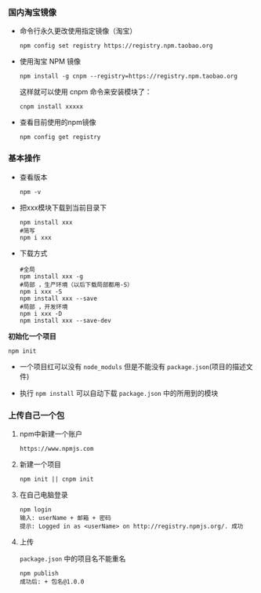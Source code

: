 ### 国内淘宝镜像

* 命令行永久更改使用指定镜像（淘宝）

  ```shell
  npm config set registry https://registry.npm.taobao.org
  ```

* 使用淘宝 NPM 镜像

  ```shell
  npm install -g cnpm --registry=https://registry.npm.taobao.org
  ```

  这样就可以使用 cnpm 命令来安装模块了： 

  ```shell
  cnpm install xxxxx
  ```
  
* 查看目前使用的npm镜像

  ```shell
  npm config get registry
  ```
  

### 基本操作

* 查看版本

  ```shell
  npm -v
  ```

* 把xxx模块下载到当前目录下

  ```shell
  npm install xxx
  #简写
  npm i xxx
  ```

* 下载方式

  ```shell
  #全局
  npm install xxx -g 
  #局部 ，生产环境（以后下载局部都用-S）
  npm i xxx -S 
  npm install xxx --save
  #局部 ，开发环境
  npm i xxx -D 
  npm install xxx --save-dev
  ```


**初始化一个项目**

```shell
npm init
```

* 一个项目红可以没有 `node_moduls` 但是不能没有 `package.json`(项目的描述文件)

* 执行 `npm install` 可以自动下载 `package.json`  中的所用到的模块

### 上传自己一个包

1. npm中新建一个账户 

   ```
   https://www.npmjs.com
   ```

2. 新建一个项目

   ```
   npm init || cnpm init
   ```

3. 在自己电脑登录  

   ```
   npm login
   输入: userName + 邮箱 + 密码
   提示: Logged in as <userName> on http://registry.npmjs.org/. 成功
   ```

4. 上传

   `package.json` 中的项目名不能重名

   ```shell
   npm publish
   成功后: + 包名@1.0.0
   ```

   

  

  

  

  

